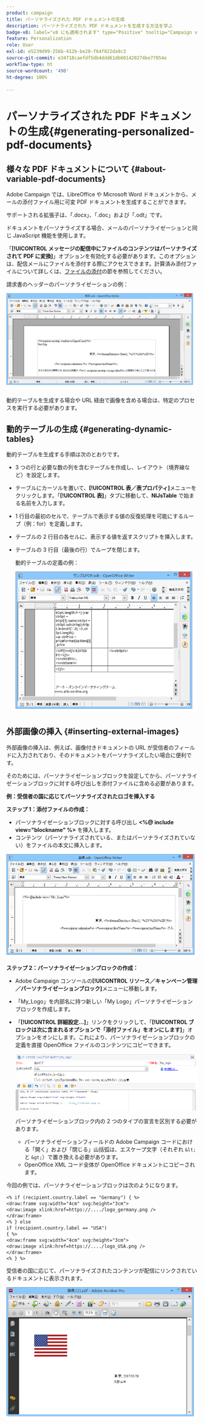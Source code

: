 ```yaml
---
product: campaign
title: パーソナライズされた PDF ドキュメントの生成
description: パーソナライズされた PDF ドキュメントを生成する方法を学ぶ
badge-v8: label="v8 にも適用されます" type="Positive" tooltip="Campaign v8 にも適用されます"
feature: Personalization
role: User
exl-id: e5239d99-256b-412b-be20-f64f822da9c3
source-git-commit: e34718caefdf5db4ddd61db601420274be77054e
workflow-type: ht
source-wordcount: '490'
ht-degree: 100%

---
```


# パーソナライズされた PDF ドキュメントの生成{#generating-personalized-pdf-documents}

## 様々な PDF ドキュメントについて {#about-variable-pdf-documents}

Adobe Campaign では、LibreOffice や Microsoft Word ドキュメントから、メールの添付ファイル用に可変 PDF ドキュメントを生成することができます。

サポートされる拡張子は、「.docx」、「.doc」および「.odt」です。

ドキュメントをパーソナライズする場合、メールのパーソナライゼーションと同じ JavaScript 機能を使用します。

「**[!UICONTROL メッセージの配信中にファイルのコンテンツはパーソナライズされて PDF に変換]**」オプションを有効化する必要があります。このオプションは、配信メールにファイルを添付する際にアクセスできます。計算済み添付ファイルについて詳しくは、[ファイルの添付](attaching-files.md)の節を参照してください。

請求書のヘッダーのパーソナライゼーションの例：

![](assets/s_ncs_pdf_simple.png)

動的テーブルを生成する場合や URL 経由で画像を含める場合は、特定のプロセスを実行する必要があります。

## 動的テーブルの生成 {#generating-dynamic-tables}

動的テーブルを生成する手順は次のとおりです。

* 3 つの行と必要な数の列を含むテーブルを作成し、レイアウト（境界線など）を設定します。
* テーブルにカーソルを置いて、**[!UICONTROL 表／表プロパティ]**&#x200B;メニューをクリックします。「**[!UICONTROL 表]**」タブに移動して、**NlJsTable** で始まる名前を入力します。
* 1 行目の最初のセルで、テーブルで表示する値の反復処理を可能にするループ（例：for）を定義します。
* テーブルの 2 行目の各セルに、表示する値を返すスクリプトを挿入します。
* テーブルの 3 行目（最後の行）でループを閉じます。

  動的テーブルの定義の例：

  ![](assets/s_ncs_pdf_table.png)

## 外部画像の挿入 {#inserting-external-images}

外部画像の挿入は、例えば、画像付きドキュメントの URL が受信者のフィールドに入力されており、そのドキュメントをパーソナライズしたい場合に便利です。

そのためには、パーソナライゼーションブロックを設定してから、パーソナライゼーションブロックに対する呼び出しを添付ファイルに含める必要があります。

**例：受信者の国に応じてパーソナライズされたロゴを挿入する**

**ステップ 1：添付ファイルの作成：**

* パーソナライゼーションブロックに対する呼び出し **&lt;%@ include view=&quot;blockname&quot; %>** を挿入します。
* コンテンツ（パーソナライズされている、またはパーソナライズされていない）をファイルの本文に挿入します。

![](assets/s_ncs_open_office_blocdeperso.png)

**ステップ 2：パーソナライゼーションブロックの作成：**

* Adobe Campaign コンソールの&#x200B;**[!UICONTROL リソース／キャンペーン管理／パーソナライゼーションブロック]**&#x200B;メニューに移動します。
* 「My_Logo」を内部名に持つ新しい「My Logo」パーソナライゼーションブロックを作成します。
* 「**[!UICONTROL 詳細設定...]**」リンクをクリックして、「**[!UICONTROL ブロックは次に含まれるオプションで「添付ファイル」をオンにします]**」オプションをオンにします。これにより、パーソナライゼーションブロックの定義を直接 OpenOffice ファイルのコンテンツにコピーできます。

  ![](assets/s_ncs_pdf_bloc_option.png)

  パーソナライゼーションブロック内の 2 つのタイプの宣言を区別する必要があります。

   * パーソナライゼーションフィールドの Adobe Campaign コードにおける「開く」および「閉じる」山括弧は、エスケープ文字（それぞれ `&lt;` と `&gt;`）で置き換える必要があります。
   * OpenOffice XML コード全体が OpenOffice ドキュメントにコピーされます。

今回の例では、パーソナライゼーションブロックは次のようになります。

```
<% if (recipient.country.label == "Germany") { %>
<draw:frame svg:width="4cm" svg:height="3cm">
<draw:image xlink:href=https://..../logo_germany.png />
</draw:frame>
<% } else
if (recipient.country.label == "USA")
{ %>
<draw:frame svg:width="4cm" svg:height="3cm">
<draw:image xlink:href=https://..../logo_USA.png />
</draw:frame>
<% } %>
```

受信者の国に応じて、パーソナライズされたコンテンツが配信にリンクされているドキュメントに表示されます。

![](assets/s_ncs_pdf_result.png)
